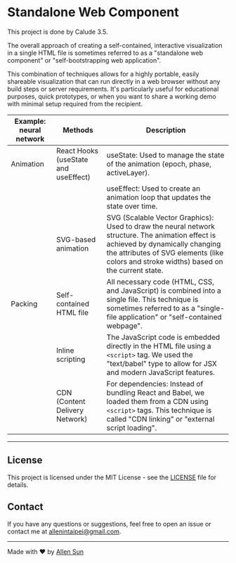 # Standalone Web Component

This project is done by Calude 3.5.

The overall approach of creating a self-contained, interactive visualization in a single HTML file is sometimes referred to as a "standalone web component" or "self-bootstrapping web application".

This combination of techniques allows for a highly portable, easily shareable visualization that can run directly in a web browser without any build steps or server requirements. It's particularly useful for educational purposes, quick prototypes, or when you want to share a working demo with minimal setup required from the recipient.

|Example: neural network|Methods|Description|
|-|-|-|
|Animation|React Hooks (useState and useEffect)|useState: Used to manage the state of the animation (epoch, phase, activeLayer).|
|||useEffect: Used to create an animation loop that updates the state over time.|
||SVG-based animation|SVG (Scalable Vector Graphics): Used to draw the neural network structure. The animation effect is achieved by dynamically changing the attributes of SVG elements (like colors and stroke widths) based on the current state.|
|Packing|Self-contained HTML file|All necessary code (HTML, CSS, and JavaScript) is combined into a single file. This technique is sometimes referred to as a "single-file application" or "self-contained webpage".|
||Inline scripting|The JavaScript code is embedded directly in the HTML file using a `<script>` tag. We used the "text/babel" type to allow for JSX and modern JavaScript features.|
||CDN (Content Delivery Network)|For dependencies: Instead of bundling React and Babel, we loaded them from a CDN using `<script>` tags. This technique is called "CDN linking" or "external script loading".|

---

## License

This project is licensed under the MIT License - see the [LICENSE](LICENSE) file for details.

## Contact

If you have any questions or suggestions, feel free to open an issue or contact me at [allenintaipei@gmail.com](mailto:allnintapei@gmil.com).

---

Made with ❤️ by [Allen Sun](https://github.com/allenintaipei)
